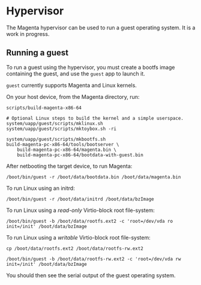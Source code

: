 # Hypervisor

The Magenta hypervisor can be used to run a guest operating system. It is a work
in progress.

## Running a guest

To run a guest using the hypervisor, you must create a bootfs image
containing the guest, and use the `guest` app to launch it.

`guest` currently supports Magenta and Linux kernels.

On your host device, from the Magenta directory, run:

```
scripts/build-magenta-x86-64

# Optional Linux steps to build the kernel and a simple userspace.
system/uapp/guest/scripts/mklinux.sh
system/uapp/guest/scripts/mktoybox.sh -ri

system/uapp/guest/scripts/mkbootfs.sh
build-magenta-pc-x86-64/tools/bootserver \
    build-magenta-pc-x86-64/magenta.bin \
    build-magenta-pc-x86-64/bootdata-with-guest.bin
```

After netbooting the target device, to run Magenta:

```
/boot/bin/guest -r /boot/data/bootdata.bin /boot/data/magenta.bin
```

To run Linux using an initrd:

```
/boot/bin/guest -r /boot/data/initrd /boot/data/bzImage
```

To run Linux using a *read-only* Virtio-block root file-system:

```
/boot/bin/guest -b /boot/data/rootfs.ext2 -c 'root=/dev/vda ro init=/init' /boot/data/bzImage
```

To run Linux using a *writable* Virtio-block root file-system:

```
cp /boot/data/rootfs.ext2 /boot/data/rootfs-rw.ext2

/boot/bin/guest -b /boot/data/rootfs-rw.ext2 -c 'root=/dev/vda rw init=/init' /boot/data/bzImage
```

You should then see the serial output of the guest operating system.
